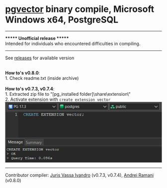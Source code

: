 # [pgvector](https://github.com/pgvector/pgvector) binary compile, Microsoft Windows x64, PostgreSQL
<hr>
<b>***** Unofficial release *****</b>
<br>Intended for individuals who encountered difficulties in compiling.<br>
<hr>
See <a href="https://github.com/andreiramani/pgvector_pgsql_windows/releases">releases</a> for available version
<br><br><p></p>
<b>How to's v0.8.0</b>:
<br>
1. Check readme.txt (inside archive)<br>
<br>
<b>How to's v0.7.3, v0.7.4</b>:
<br>
1. Extracted zip file to "[pg_installed folder]\share\extension\"<br>
2. Activate extension with <code>create extension vector</code>
<br>
<a href="https://www.navicat.com/en/products/navicat-premium">
    <img src="img/01-create_extension.jpg" alt="Screenshot made with Navicat Premium">
</a>

<p></p>
<hr>
Contributor compiler: <a href="https://github.com/vjivandro">Juris Vassa Ivandro</a> (v0.7.3, v0.7.4), <a href="https://github.com/andreiramani">Andrei Ramani</a> (v0.8.0)
